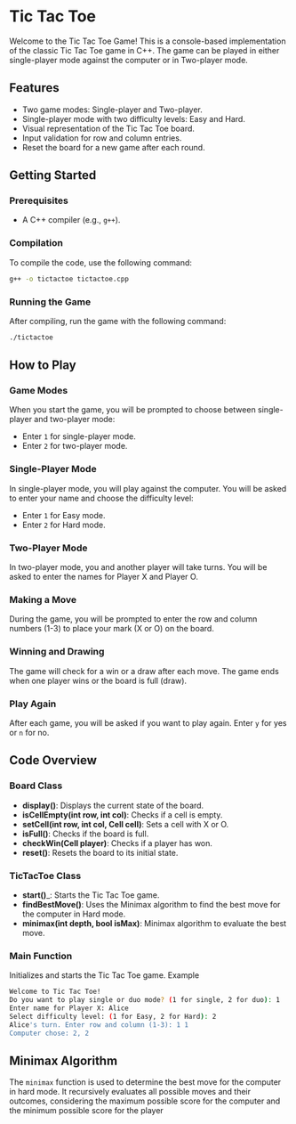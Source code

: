 # Tic Tac Toe

Welcome to the Tic Tac Toe Game! This is a console-based implementation of the classic Tic Tac Toe game in C++. The game can be played in either single-player mode against the computer or in Two-player mode.

## Features

- Two game modes: Single-player and Two-player.
- Single-player mode with two difficulty levels: Easy and Hard.
- Visual representation of the Tic Tac Toe board.
- Input validation for row and column entries.
- Reset the board for a new game after each round.

## Getting Started

### Prerequisites

- A C++ compiler (e.g., `g++`).

### Compilation

To compile the code, use the following command:

```bash
g++ -o tictactoe tictactoe.cpp
```
### Running the Game
After compiling, run the game with the following command:
```bash
./tictactoe
```

## How to Play
### Game Modes
When you start the game, you will be prompted to choose between single-player and two-player mode:

- Enter ```1``` for single-player mode.
- Enter ```2``` for two-player mode.
### Single-Player Mode
In single-player mode, you will play against the computer. You will be asked to enter your name and choose the difficulty level:

- Enter ```1``` for Easy mode.
- Enter ```2``` for Hard mode.

### Two-Player Mode
In two-player mode, you and another player will take turns. You will be asked to enter the names for Player X and Player O.

### Making a Move
During the game, you will be prompted to enter the row and column numbers (1-3) to place your mark (X or O) on the board.

### Winning and Drawing
The game will check for a win or a draw after each move. The game ends when one player wins or the board is full (draw).

### Play Again
After each game, you will be asked if you want to play again. Enter ```y``` for yes or ```n``` for no.

## Code Overview
### Board Class
- __display()__: Displays the current state of the board.
- __isCellEmpty(int row, int col)__: Checks if a cell is empty.
- __setCell(int row, int col, Cell cell)__: Sets a cell with X or O.
- __isFull()__: Checks if the board is full.
- __checkWin(Cell player)__: Checks if a player has won.
- __reset()__: Resets the board to its initial state.

### TicTacToe Class
- __start()___: Starts the Tic Tac Toe game.
- **findBestMove()**: Uses the Minimax algorithm to find the best move for the computer in Hard mode.
- __minimax(int depth, bool isMax)__: Minimax algorithm to evaluate the best move.

### Main Function
Initializes and starts the Tic Tac Toe game.
Example
```bash
Welcome to Tic Tac Toe!
Do you want to play single or duo mode? (1 for single, 2 for duo): 1
Enter name for Player X: Alice
Select difficulty level: (1 for Easy, 2 for Hard): 2
Alice's turn. Enter row and column (1-3): 1 1
Computer chose: 2, 2
```
## Minimax Algorithm
The ```minimax``` function is used to determine the best move for the computer in hard mode. It recursively evaluates all possible moves and their outcomes, considering the maximum possible score for the computer and the minimum possible score for the player
